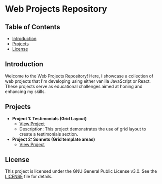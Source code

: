 # Web Projects Repository

## Table of Contents
- [Introduction](#introduction)
- [Projects](#projects)
- [License](#license)

## Introduction
Welcome to the Web Projects Repository! Here, I showcase a collection of web projects that I'm developing using either vanilla JavaScript or React. These projects serve as educational challenges aimed at honing and enhancing my skills.

## Projects
- **Project 1: Testimonials (Grid Layout)**
  - [View Project](https://gchapidze.github.io/web-projects/testimonials/)
  - Description: This project demonstrates the use of grid layout to create a testimonials section.
- **Project 2: Sonnets (Grid template areas)**
  - [View Project](https://gchapidze.github.io/web-projects/sonnets/)

<!-- Add more projects as your repository expands -->

## License
This project is licensed under the GNU General Public License v3.0. See the [LICENSE](LICENSE) file for details.
